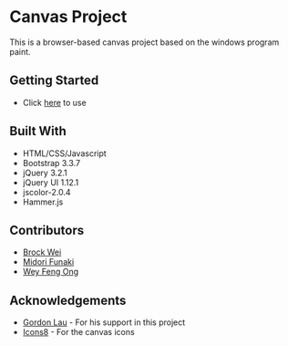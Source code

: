 # Canvas Project
This is a browser-based canvas project based on the windows program paint. 

## Getting Started
 - Click [here](https://brockwei.github.io/canvas/) to use 

## Built With
 - HTML/CSS/Javascript
 - Bootstrap 3.3.7
 - jQuery 3.2.1
 - jQuery UI 1.12.1
 - jscolor-2.0.4
 - Hammer.js

## Contributors
 - [Brock Wei](https://brockwei.github.io) 
 - [Midori Funaki](https://midori-funaki.github.io)
 - [Wey Feng Ong](https://github.com/weyfengaccelerate)

## Acknowledgements
 - [Gordon Lau](https://github.com/gordonlau) - For his support in this project
 - [Icons8](https://icons8.com/) - For the canvas icons